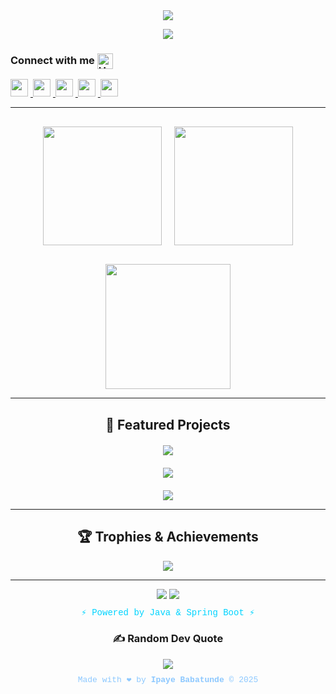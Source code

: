 <div align="center">  
  
  <img src="https://capsule-render.vercel.app/api?type=waving&color=gradient&customColorList=0,2,2,5,30&height=200&section=header&text=Engr%20Ipaye%20Babatunde&fontSize=50&fontColor=00d4ff&animation=twinkling&fontAlignY=35&desc=Java%20Architect%20•%20Spring%20Boot%20•%20Software%20Engineer&descSize=20&descAlignY=55" />  
  
  <p align="center">
  <a href="https://skillicons.dev">
    <img src="https://skillicons.dev/icons?i=java,idea,python,php,js,ts,react,nextjs,nestjs,nodejs,spring,hibernate,mysql,postgres,mongodb" />
  </a>
</p>
<h3 align="left">Connect with me <img src="https://raw.githubusercontent.com/Tarikul-Islam-Anik/Animated-Fluent-Emojis/master/Emojis/Hand%20gestures/Handshake.png" alt="Handshake" width="25" height="25" align="center" /> </h3>
<p align="left">
  <a href="https://github.com/engripaye" target="_blank">
    <img src="https://img.shields.io/badge/GitHub-100000?style=for-the-badge&logo=github&logoColor=white" height="28" style="margin-right: 4px">
  </a>
  <a href="https://www.linkedin.com/in/engripayebabatunde" target="_blank">
    <img src="https://img.shields.io/badge/LinkedIn-0077B5?style=for-the-badge&logo=linkedin&logoColor=white" height="28" style="margin-right: 4px">
  </a>
  <a href="https://twitter.com/engripaye1" target="_blank">
    <img src="https://img.shields.io/badge/Twitter-1DA1F2?style=for-the-badge&logo=twitter&logoColor=white" height="28" style="margin-right: 4px">
  </a>
  <a href="https://dev.to/engripaye" target="_blank">
    <img src="https://img.shields.io/badge/Dev.to-0A0A0A?style=for-the-badge&logo=devdotto&logoColor=white" height="28" style="margin-right: 4px">
  </a>
  <a href="https://www.instagram.com/engripaye1" target="_blank">
    <img src="https://img.shields.io/badge/Instagram-E4405F?style=for-the-badge&logo=instagram&logoColor=white" height="28" style="margin-right: 4px">
  </a>
</p>

---
  
  <div style="display: flex; justify-content: center; gap: 20px; margin: 30px 0;">
    <img height="190" src="https://github-readme-stats.vercel.app/api?username=engripaye&show_icons=true&theme=radical&include_all_commits=true&count_private=true&hide_border=false" />
    <img height="190" src="https://github-readme-stats.vercel.app/api/top-langs/?username=engripaye&layout=compact&langs_count=12&theme=radical&cache_seconds=1&bg_color=0d1117&border_color=00d4ff&title_color=00d4ff&text_color=ffffff&hide_border=false&border_radius=15&card_width=320" />
  </div>  
  
  <img height="200" src="https://github-readme-streak-stats.herokuapp.com?user=engripaye&theme=radical&cache_seconds=1&background=0d1117&border=00d4ff&stroke=00d4ff&ring=ff6b6b&fire=ff6b6b&currStreakNum=00d4ff&sideNums=00d4ff&currStreakLabel=00d4ff&sideLabels=ffffff&dates=8cc8ff&excludeDaysLabel=666666" />
  
</div>

---

<div align="center">
  
## 🚀 Featured Projects  
  
  <div style="display: grid; grid-template-columns: repeat(auto-fit, minmax(400px, 1fr)); gap: 20px; margin: 20px 0;">
    <a href="https://github.com/engripaye/complete-iam-system">
      <img src="https://github-readme-stats.vercel.app/api/pin/?username=engripaye&repo=complete-iam-system&theme=radical&show_owner=true&cache_seconds=1&bg_color=0d1117&border_color=00d4ff&title_color=00d4ff&text_color=ffffff&icon_color=ff6b6b&hide_border=false&border_radius=15" />
    </a>
    <a href="https://github.com/engripaye/decentralized-digital-identity-wallet">
      <img src="https://github-readme-stats.vercel.app/api/pin/?username=engripaye&repo=decentralized-digital-identity-wallet&theme=radical&show_owner=true&cache_seconds=1&bg_color=0d1117&border_color=00d4ff&title_color=00d4ff&text_color=ffffff&icon_color=ff6b6b&hide_border=false&border_radius=15" />
    </a>
  </div>  
  
  <img src="https://github-profile-summary-cards.vercel.app/api/cards/profile-details?username=engripaye&theme=radical&cache_seconds=1" />
  
</div>

---

<div align="center">
  
## 🏆 Trophies & Achievements  

<img src="https://github-profile-trophy.vercel.app/?username=engripaye&theme=radical&no-frame=false&no-bg=false&margin-w=10&margin-h=10&row=1&column=7&trophies=Stars,Followers,Commits,Repositories,PullRequest,Languages,MVP,Sponsors,Supporter,Hacktoberfest,GitHubActions" />

---

<div align="center">  

  <img src="https://capsule-render.vercel.app/api?type=waving&color=gradient&customColorList=0,2,2,5,30&height=120&section=footer&animation=twinkling" />  

  <img src="https://komarev.com/ghpvc/?username=engripaye&style=for-the-badge&color=00d4ff&cache_seconds=1" />  
  
  <p style="color: #00d4ff; font-family: 'Courier New', monospace; margin-top: 10px; font-size: 14px;">
    ⚡ Powered by Java & Spring Boot ⚡
  </p>
 
  ### ✍️ Random Dev Quote
![](https://quotes-github-readme.vercel.app/api?type=horizontal&theme=dark)

  <p style="color: #8cc8ff; font-family: 'Courier New', monospace; font-size: 13px; margin-top: -5px;">
    Made with ❤️ by <strong>Ipaye Babatunde</strong> &copy; 2025
  </p>

</div>
